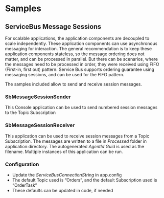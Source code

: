 # Samples

## ServiceBus Message Sessions

For scalable applications, the application components are decoupled to scale independently. These application components can use asynchronous messaging for interaction. The general recommendation is to keep these application components stateless, so the message ordering does not matter, and can be processed in parallel. 
But there can be scenarios, where the messages need to be processed in order, they were received using FIFO (First-in, first out) pattern. Service Bus supports ordering guarantee using messaging sessions, and can be used for the FIFO pattern.

The samples included allow to send and receive session messages.

### SbMessageSessionSender

This Console application can be used to send numbered session messages to the Topic Subscription

### SbMessageSessionReceiver

This application can be used to receive session messages from a Topic Subscription. The messages are written to a file in *Processed* folder in application directory. The autogenerated *AgentId Guid* is used as the filename. Multiple instances of this application can be run.

### Configuration

- Update the *ServiceBusConnectionString* in app.config
- The default Topic used is “Orders”, and the default Subscription used is “OrderTask”
- These defaults can be updated in code, if needed
